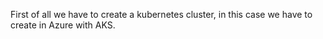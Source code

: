 First of all we have to create a kubernetes cluster, in this case we have to create in Azure with AKS.
